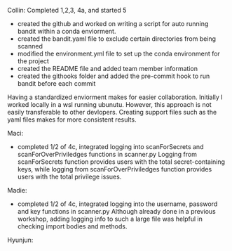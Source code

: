 Collin: Completed 1,2,3, 4a, and started 5
-   created the github and worked on writing a script for auto running bandit within a conda enviorment.
-   created the bandit.yaml file to exclude certain directories from being scanned
-   modified the environment.yml file to set up the conda environment for the project
-   created the README file and added team member information
-   created the githooks folder and added the pre-commit hook to run bandit before each commit

Having a standardized enviorment makes for easier collaboration. Initially I worked locally in a wsl running ubunutu. However, this approach is not easily transferable to other devlopers. 
Creating support files such as the yaml files makes for more consistent results. 

Maci:
- completed 1/2 of 4c, integrated logging into scanForSecrets and scanForOverPriviledges functions in scanner.py
  Logging from scanForSecrets function provides users with the total secret-containing keys, while logging from scanForOverPriviledges function provides users with the total privilege issues.


Madie:
- completed 1/2 of 4c, integrated logging into the username, password and key functions in scanner.py
  Although already done in a previous workshop, adding logging info to such a large file was helpful in checking import bodies and methods.


Hyunjun:


